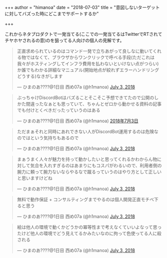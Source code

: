 +++
author = "himanoa"
date = "2018-07-03"
title = "意図しないターゲットに対してバズった時にどこまでサポートするか"

+++

これからネタプロダクトで一発当てる(ここでの一発当てるはTwitterでRTされてチヤホヤされるの意)のを狙ってる人向けの個人の見解です。

<blockquote class="twitter-tweet" data-partner="tweetdeck"><p lang="ja" dir="ltr">正直求められているのはコマンド一発で立ちあがって良しなに動いてくれる物ではなくて、ブラウザからワンクリックで呼べる手段(ただこれは我々がホスティングしてインフラ費用を払わないといけない点がつらい)か誰でもわかる詳細なマニュアル(開始地点が絞れずエラーハンドリングどうする)なきがします</p>&mdash; ひまのあ????@1日目 西め07a (@h1manoa) <a href="https://twitter.com/h1manoa/status/1014283479574503424?ref_src=twsrc%5Etfw">July 3, 2018</a></blockquote>

<blockquote class="twitter-tweet" data-lang="ja"><p lang="ja" dir="ltr">ぶっちゃけDiscordBotはバズることそこそこ予想できてたので公開のしかた間違ったなぁとも思っていて、ちゃんとゼロから動かせる資料の記事でも付けとくべきだったっていうのはある</p>&mdash; ひまのあ????@1日目 西め07a (@h1manoa) <a href="https://twitter.com/h1manoa/status/1014283712018542592?ref_src=twsrc%5Etfw">2018年7月3日</a></blockquote>

<blockquote class="twitter-tweet" data-partner="tweetdeck"><p lang="ja" dir="ltr">ただまぁそれと同時にあれできない人がDiscordBot運用するのは危険なのではという気持ちもあるので</p>&mdash; ひまのあ????@1日目 西め07a (@h1manoa) <a href="https://twitter.com/h1manoa/status/1014283887378194432?ref_src=twsrc%5Etfw">July 3, 2018</a></blockquote>

<blockquote class="twitter-tweet" data-partner="tweetdeck"><p lang="ja" dir="ltr">まぁうまく人々が魅力を持って動かしたいと思ってくれるかわからん物に対して気合を入れすぎるのはあまりにもコスパがわるいので、利用者側の腕力に頼って腕力ないならやるなで蹴るっていうのはやり方として正しいと思いますけどね</p>&mdash; ひまのあ????@1日目 西め07a (@h1manoa) <a href="https://twitter.com/h1manoa/status/1014285015864131585?ref_src=twsrc%5Etfw">July 3, 2018</a></blockquote>

<blockquote class="twitter-tweet" data-partner="tweetdeck"><p lang="ja" dir="ltr">無料で動作保証 + コンサルティングまでやるのは個人開発正直モチベ下ると思う</p>&mdash; ひまのあ????@1日目 西め07a (@h1manoa) <a href="https://twitter.com/h1manoa/status/1014285178997391360?ref_src=twsrc%5Etfw">July 3, 2018</a></blockquote>

<blockquote class="twitter-tweet" data-partner="tweetdeck"><p lang="ja" dir="ltr">絵は他人の環境で動くかどうかの冪等性まで考えなくていいよなって思ったけど他人の環境でどう見えてるかみたいなのに拘って色使ってる人に殺される</p>&mdash; ひまのあ????@1日目 西め07a (@h1manoa) <a href="https://twitter.com/h1manoa/status/1014285520275296260?ref_src=twsrc%5Etfw">July 3, 2018</a></blockquote>


